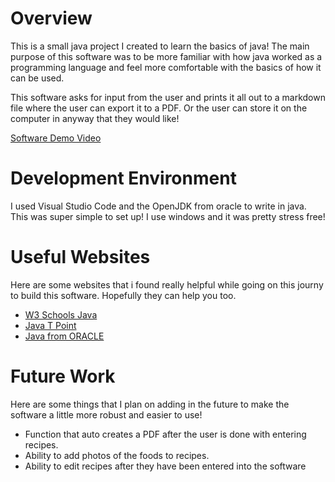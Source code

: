 # Overview
This is a small java project I created to learn the basics of java! The main purpose of this software was to be more familiar with how java worked as a programming language and feel more comfortable with the basics of how it can be used.

This software asks for input from the user and prints it all out to a markdown file where the user can export it to a PDF. Or the user can store it on the computer in anyway that they would like!


[Software Demo Video](https://youtu.be/5Fnu5_m3cxE)

# Development Environment

I used Visual Studio Code and the OpenJDK from oracle to write in java. This was super simple to set up! I use windows and it was pretty stress free! 


# Useful Websites

Here are some websites that i found really helpful while going on this journy to build this software. Hopefully they can help you too.
* [W3 Schools Java](https://www.w3schools.com/java/)
* [Java T Point](https://www.javatpoint.com/java-tutorial)
* [Java from ORACLE](https://docs.oracle.com/javase/7/docs/api/overview-summary.html)



# Future Work

Here are some things that I plan on adding in the future to make the software a little more robust and easier to use!
* Function that auto creates a PDF after the user is done with entering recipes.
* Ability to add photos of the foods to recipes.
* Ability to edit recipes after they have been entered into the software
